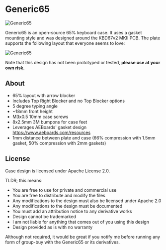 # Generic65

![Generic65](https://github.com/studiokestra/Generic65/blob/master/img/g65.PNG)

Generic65 is an open-source 65% keyboard case. It uses a gasket mounting style and was designed around the KBD67v2 MKII PCB. The plate supports the following layout that everyone seems to love:

![Generic65](https://github.com/studiokestra/Generic65/blob/master/img/layout.PNG)

Note that this design has not been prototyped or tested, **please use at your own risk.**

## About

* 65% layout with arrow blocker
* Includes Top Right Blocker and no Top Blocker options
* 5 degree typing angle
* ~18mm front height
* M3x0.5 10mm case screws
* 8x2.5mm 3M bumpons for case feet
* Leverages AEBoards' gasket design https://www.aeboards.com/resources
* 1mm distance between plate and case (66% compression with 1.5mm gasket, 50% compression with 2mm gaskets)

## License
Case design is licensed under Apache License 2.0.

TLDR; this means:

* You are free to use for private and commercial use
* You are free to distribute and modify the files
* Any modifications to the design must also be licensed under Apache 2.0
* Any modifications to the design must be documented
* You must add an attribution notice to any derivative works
* Design cannot be trademarked
* I am not liable for anything that comes out of you using this design
* Design provided as is with no warranty

Although not required, it would be great if you notify me before running any form of group-buy with the Generic65 or its derivatives.